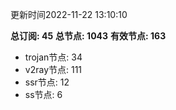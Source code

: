 更新时间2022-11-22 13:10:10

**总订阅: 45**
**总节点: 1043**
**有效节点: 163**
- trojan节点: 34
- v2ray节点: 111
- ssr节点: 12
- ss节点: 6
